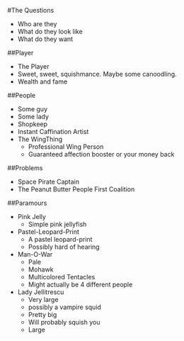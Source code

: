 #The Questions
* Who are they
* What do they look like
* What do they want

##Player
* The Player
* Sweet, sweet, squishmance.   Maybe some canoodling. 
* Wealth and fame

##People
* Some guy
* Some lady
* Shopkeep
* Instant Caffination Artist
* The WingThing
  * Professional Wing Person
  * Guaranteed affection booster or your money back

##Problems
* Space Pirate Captain
* The Peanut Butter People First Coalition 

##Paramours
* Pink Jelly
  * Simple pink jellyfish
* Pastel-Leopard-Print
  * A pastel leopard-print
  * Possibly hard of hearing
* Man-O-War
  * Pale
  * Mohawk
  * Multicolored Tentacles
  * Might actually be 4 different people
* Lady Jellitrescu
  * Very large
  * possibly a vampire squid
  * Pretty big
  * Will probably squish you
  * Large